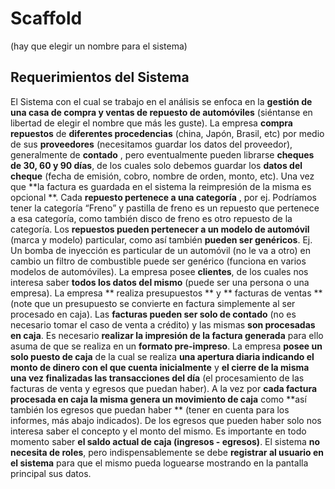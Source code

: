# Scaffold 
(hay que elegir un nombre para el sistema)

## Requerimientos del Sistema
El Sistema con el cual se trabajo en el análisis se enfoca en la **gestión de una casa de compra y ventas de repuesto de automóviles** (siéntanse en libertad de elegir el nombre que más les guste).
La empresa **compra repuestos** de **diferentes procedencias** (china, Japón, Brasil, etc) por medio de sus **proveedores** (necesitamos guardar los datos del proveedor), generalmente de **contado** , pero eventualmente pueden librarse **cheques de 30, 60 y 90 días**, de los cuales solo debemos guardar los **datos del cheque** (fecha de emisión, cobro, nombre de orden, monto, etc). Una vez que **la factura es guardada en el sistema la reimpresión de la misma es opcional **.
Cada **repuesto pertenece a una categoría** , por ej.  Podríamos tener la categoría “Freno” y pastilla de freno es un repuesto que pertenece a esa categoría, como también disco de freno es otro repuesto de la categoría. Los **repuestos pueden pertenecer a un modelo de automóvil** (marca y modelo) particular, como así también **pueden ser genéricos**. Ej. Un bomba de inyección es particular de un automóvil (no le va a otro) en cambio un filtro de combustible puede ser genérico (funciona en varios modelos de automóviles).
La empresa posee **clientes**, de los cuales nos interesa saber **todos los datos del mismo** (puede ser una persona o una empresa).
La empresa ** realiza presupuestos ** y ** facturas de ventas ** (note que un presupuesto se convierte en factura simplemente al ser procesado en caja). Las **facturas pueden ser solo de contado** (no es necesario tomar el caso de venta a crédito) y las mismas **son procesadas en caja**. Es necesario **realizar la impresión de la factura generada** para ello asuma de que se realiza en un **formato pre-impreso**.
La empresa **posee un solo puesto de caja** de la cual se realiza **una apertura diaria indicando el monto de dinero con el que cuenta inicialmente** y **el cierre de la misma una vez finalizadas las transacciones del día** (el procesamiento de las facturas de venta y egresos que puedan haber). A la vez por **cada factura procesada en caja la misma genera un movimiento de caja** como **así también los egresos que puedan haber ** (tener en cuenta para los informes, más abajo indicados).
De los egresos que pueden haber solo nos interesa saber el concepto y el monto del mismo. Es importante en todo momento saber **el saldo actual de caja (ingresos - egresos)**.
El sistema **no necesita de roles**, pero indispensablemente se debe **registrar al usuario en el sistema** para que el mismo pueda loguearse mostrando en la pantalla principal sus datos.

